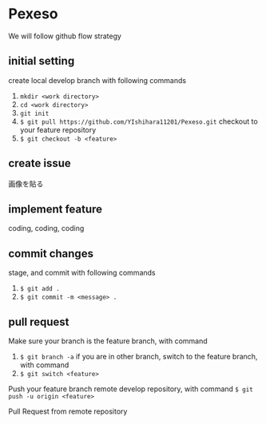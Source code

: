 # Pexeso

We will follow github flow strategy

## initial setting
create local develop branch with following commands
1. `mkdir <work directory>`
2. `cd <work directory>`
3. `git init`
4. `$ git pull https://github.com/YIshihara11201/Pexeso.git`
checkout to your feature repository
5. `$ git checkout -b <feature>`

## create issue
画像を貼る

## implement feature
coding, coding, coding

## commit changes
stage, and commit with following commands
1. `$ git add .`
2. `$ git commit -m <message> .`

## pull request
Make sure your branch is the feature branch, with command
1. `$ git branch -a`
if you are in other branch, switch to the feature branch, with command
1. `$ git switch <feature>`

Push your feature branch remote develop repository, with command
`$ git push -u origin <feature>`

Pull Request from remote repository



